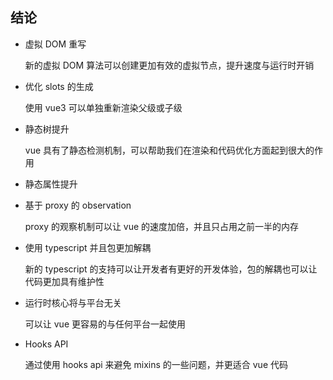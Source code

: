 ## 结论

-   虚拟 DOM 重写

    新的虚拟 DOM 算法可以创建更加有效的虚拟节点，提升速度与运行时开销

-   优化 slots 的生成

    使用 vue3 可以单独重新渲染父级或子级

-   静态树提升

    vue 具有了静态检测机制，可以帮助我们在渲染和代码优化方面起到很大的作用

-   静态属性提升

-   基于 proxy 的 observation

    proxy 的观察机制可以让 vue 的速度加倍，并且只占用之前一半的内存

-   使用 typescript 并且包更加解耦

    新的 typescript 的支持可以让开发者有更好的开发体验，包的解耦也可以让代码更加具有维护性

-   运行时核心将与平台无关

    可以让 vue 更容易的与任何平台一起使用

-   Hooks API

    通过使用 hooks api 来避免 mixins 的一些问题，并更适合 vue 代码
